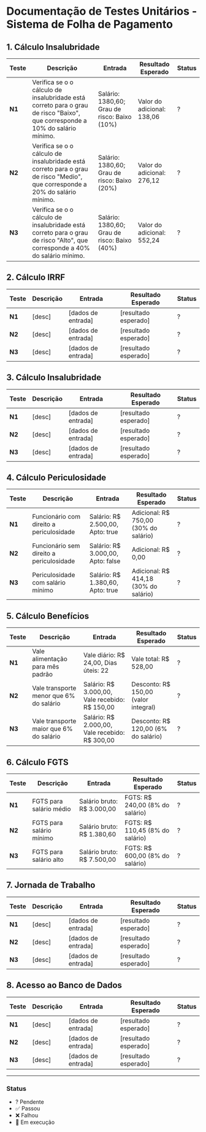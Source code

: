 # Documentação de Testes Unitários - Sistema de Folha de Pagamento

## 1. Cálculo Insalubridade
| Teste | Descrição | Entrada | Resultado Esperado | Status |
|-------|-----------|---------|-------------------|--------|
| **N1** | Verifica se o o cálculo de insalubridade está correto para o grau de risco "Baixo", que corresponde a 10% do salário mínimo. | Salário: 1380,60; Grau de risco: Baixo (10%) | Valor do adicional: 138,06  | ? |
| **N2** |  Verifica se o o cálculo de insalubridade está correto para o grau de risco "Medio", que corresponde a 20% do salário mínimo. | Salário: 1380,60; Grau de risco: Baixo (20%) | Valor do adicional: 276,12 | ? |
| **N3** |  Verifica se o o cálculo de insalubridade está correto para o grau de risco "Alto", que corresponde a 40% do salário mínimo. | Salário: 1380,60; Grau de risco: Baixo (40%) | Valor do adicional: 552,24 | ? |

## 2. Cálculo IRRF
| Teste | Descrição | Entrada | Resultado Esperado | Status |
|-------|-----------|---------|-------------------|--------|
| **N1** | [desc] | [dados de entrada] | [resultado esperado] | ? |
| **N2** | [desc] | [dados de entrada] | [resultado esperado] | ? |
| **N3** | [desc] | [dados de entrada] | [resultado esperado] | ? |

## 3. Cálculo Insalubridade
| Teste | Descrição | Entrada | Resultado Esperado | Status |
|-------|-----------|---------|-------------------|--------|
| **N1** | [desc] | [dados de entrada] | [resultado esperado] | ? |
| **N2** | [desc] | [dados de entrada] | [resultado esperado] | ? |
| **N3** | [desc] | [dados de entrada] | [resultado esperado] | ? |

## 4. Cálculo Periculosidade
| Teste | Descrição | Entrada | Resultado Esperado | Status |
|-------|-----------|---------|-------------------|--------|
| **N1** | Funcionário com direito a periculosidade | Salário: R$ 2.500,00, Apto: true | Adicional: R$ 750,00 (30% do salário) | ? |
| **N2** | Funcionário sem direito a periculosidade | Salário: R$ 3.000,00, Apto: false | Adicional: R$ 0,00 | ? |
| **N3** | Periculosidade com salário mínimo | Salário: R$ 1.380,60, Apto: true | Adicional: R$ 414,18 (30% do salário) | ? |

## 5. Cálculo Benefícios
| Teste | Descrição | Entrada | Resultado Esperado | Status |
|-------|-----------|---------|-------------------|--------|
| **N1** | Vale alimentação para mês padrão | Vale diário: R$ 24,00, Dias úteis: 22 | Vale total: R$ 528,00 | ? |
| **N2** | Vale transporte menor que 6% do salário | Salário: R$ 3.000,00, Vale recebido: R$ 150,00 | Desconto: R$ 150,00 (valor integral) | ? |
| **N3** | Vale transporte maior que 6% do salário | Salário: R$ 2.000,00, Vale recebido: R$ 300,00 | Desconto: R$ 120,00 (6% do salário) | ? |

## 6. Cálculo FGTS
| Teste | Descrição | Entrada | Resultado Esperado | Status |
|-------|-----------|---------|-------------------|--------|
| **N1** | FGTS para salário médio | Salário bruto: R$ 3.000,00 | FGTS: R$ 240,00 (8% do salário) | ? |
| **N2** | FGTS para salário mínimo | Salário bruto: R$ 1.380,60 | FGTS: R$ 110,45 (8% do salário) | ? |
| **N3** | FGTS para salário alto | Salário bruto: R$ 7.500,00 | FGTS: R$ 600,00 (8% do salário) | ? |

## 7. Jornada de Trabalho
| Teste | Descrição | Entrada | Resultado Esperado | Status |
|-------|-----------|---------|-------------------|--------|
| **N1** | [desc] | [dados de entrada] | [resultado esperado] | ? |
| **N2** | [desc] | [dados de entrada] | [resultado esperado] | ? |
| **N3** | [desc] | [dados de entrada] | [resultado esperado] | ? |

## 8. Acesso ao Banco de Dados
| Teste | Descrição | Entrada | Resultado Esperado | Status |
|-------|-----------|---------|-------------------|--------|
| **N1** | [desc] | [dados de entrada] | [resultado esperado] | ? |
| **N2** | [desc] | [dados de entrada] | [resultado esperado] | ? |
| **N3** | [desc] | [dados de entrada] | [resultado esperado] | ? |

---

### Status
- ? Pendente
- ✅ Passou
- ❌ Falhou
- 🔄 Em execução
